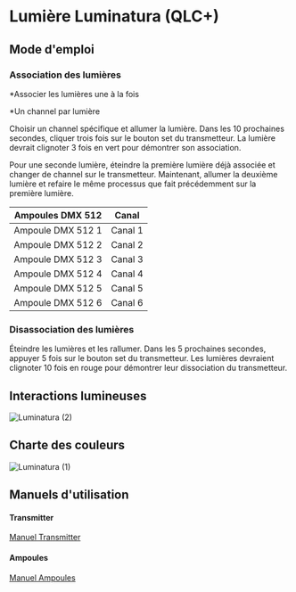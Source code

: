 # Lumière Luminatura (QLC+)

## Mode d'emploi
### Association des lumières
*Associer les lumières une à la fois

*Un channel par lumière

Choisir un channel spécifique et allumer la lumière. Dans les 10 prochaines secondes, cliquer trois fois sur le bouton set du transmetteur. La lumière devrait clignoter 3 fois en vert pour démontrer son association.

Pour une seconde lumière, éteindre la première lumière déjà associée et changer de channel sur le transmetteur. Maintenant, allumer la deuxième lumière et refaire le même processus que fait précédemment sur la première lumière.

| Ampoules DMX 512  | Canal    |
| ---------- | -------- |
| Ampoule DMX 512 1 | Canal 1 |
| Ampoule DMX 512 2 | Canal 2 |
| Ampoule DMX 512 3 | Canal 3 |
| Ampoule DMX 512 4 | Canal 4 |
| Ampoule DMX 512 5 | Canal 5 |
| Ampoule DMX 512 6 | Canal 6 |

### Disassociation des lumières

Éteindre les lumières et les rallumer. Dans les 5 prochaines secondes, appuyer 5 fois sur le bouton set du transmetteur. Les lumières devraient clignoter 10 fois en rouge pour démontrer leur dissociation du transmetteur.

## Interactions lumineuses
![Luminatura (2)](https://github.com/user-attachments/assets/e6520c34-fbd2-41bf-a40b-c729ab72d5c9)

## Charte des couleurs
![Luminatura (1)](https://github.com/user-attachments/assets/286b1a92-6c57-4a72-9f43-0b72b166f838)

## Manuels d'utilisation

#### Transmitter
[Manuel Transmitter](https://miboxer.com/light/m_n/FUTD01.html)

#### Ampoules
[Manuel Ampoules](https://miboxer.com/light/m_n/tongyong/rgbcct_light_2.4grf/en.html)
